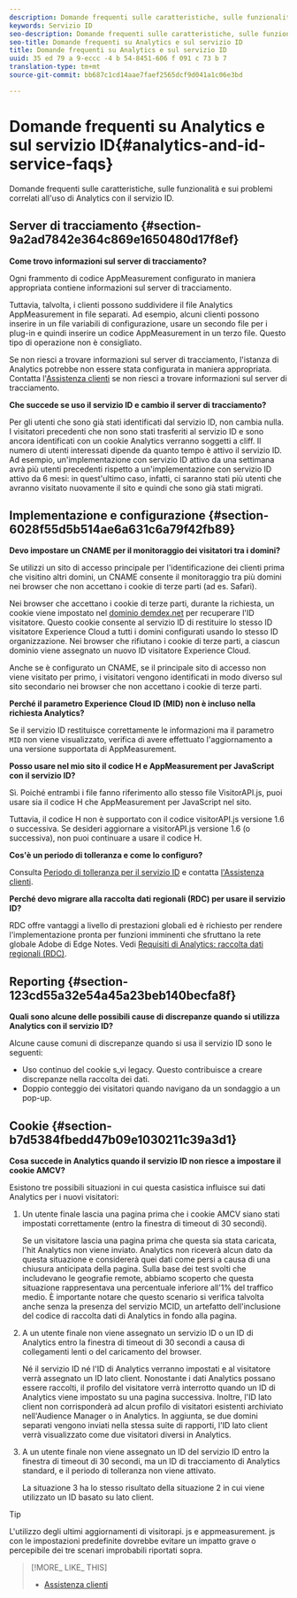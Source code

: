```yaml
---
description: Domande frequenti sulle caratteristiche, sulle funzionalità e sui problemi correlati all'uso di Analytics con il servizio ID.
keywords: Servizio ID
seo-description: Domande frequenti sulle caratteristiche, sulle funzionalità e sui problemi correlati all'uso di Analytics con il servizio ID.
seo-title: Domande frequenti su Analytics e sul servizio ID
title: Domande frequenti su Analytics e sul servizio ID
uuid: 35 ed 79 a 9-eccc -4 b 54-8451-606 f 091 c 73 b 7
translation-type: tm+mt
source-git-commit: bb687c1cd14aae7faef2565dcf9d041a1c06e3bd

---
```



# Domande frequenti su Analytics e sul servizio ID{#analytics-and-id-service-faqs}

Domande frequenti sulle caratteristiche, sulle funzionalità e sui problemi correlati all&#39;uso di Analytics con il servizio ID.

## Server di tracciamento {#section-9a2ad7842e364c869e1650480d17f8ef}

**Come trovo informazioni sul server di tracciamento?**

Ogni frammento di codice AppMeasurement configurato in maniera appropriata contiene informazioni sul server di tracciamento.

Tuttavia, talvolta, i clienti possono suddividere il file Analytics AppMeasurement in file separati. Ad esempio, alcuni clienti possono inserire in un file variabili di configurazione, usare un secondo file per i plug-in e quindi inserire un codice AppMeasurement in un terzo file. Questo tipo di operazione non è consigliato.

Se non riesci a trovare informazioni sul server di tracciamento, l&#39;istanza di Analytics potrebbe non essere stata configurata in maniera appropriata. Contatta l&#39;[Assistenza clienti](https://helpx.adobe.com/marketing-cloud/contact-support.html) se non riesci a trovare informazioni sul server di tracciamento.

**Che succede se uso il servizio ID e cambio il server di tracciamento?**

Per gli utenti che sono già stati identificati dal servizio ID, non cambia nulla. I visitatori precedenti che non sono stati trasferiti al servizio ID e sono ancora identificati con un cookie Analytics verranno soggetti a cliff. Il numero di utenti interessati dipende da quanto tempo è attivo il servizio ID. Ad esempio, un&#39;implementazione con servizio ID attivo da una settimana avrà più utenti precedenti rispetto a un&#39;implementazione con servizio ID attivo da 6 mesi: in quest&#39;ultimo caso, infatti, ci saranno stati più utenti che avranno visitato nuovamente il sito e quindi che sono già stati migrati.

## Implementazione e configurazione {#section-6028f55d5b514ae6a631c6a79f42fb89}

**Devo impostare un CNAME per il monitoraggio dei visitatori tra i domini?**

Se utilizzi un sito di accesso principale per l&#39;identificazione dei clienti prima che visitino altri domini, un CNAME consente il monitoraggio tra più domini nei browser che non accettano i cookie di terze parti (ad es. Safari).

Nei browser che accettano i cookie di terze parti, durante la richiesta, un cookie viene impostato nel [dominio demdex.net](https://marketing.adobe.com/resources/help/en_US/aam/demdex-calls.html) per recuperare l&#39;ID visitatore. Questo cookie consente al servizio ID di restituire lo stesso ID visitatore Experience Cloud a tutti i domini configurati usando lo stesso ID organizzazione. Nei browser che rifiutano i cookie di terze parti, a ciascun dominio viene assegnato un nuovo ID visitatore Experience Cloud.

Anche se è configurato un CNAME, se il principale sito di accesso non viene visitato per primo, i visitatori vengono identificati in modo diverso sul sito secondario nei browser che non accettano i cookie di terze parti.

**Perché il parametro Experience Cloud ID (MID) non è incluso nella richiesta Analytics?**

Se il servizio ID restituisce correttamente le informazioni ma il parametro `MID` non viene visualizzato, verifica di avere effettuato l&#39;aggiornamento a una versione supportata di AppMeasurement.

**Posso usare nel mio sito il codice H e AppMeasurement per JavaScript con il servizio ID?**

Sì. Poiché entrambi i file fanno riferimento allo stesso file VisitorAPI.js, puoi usare sia il codice H che AppMeasurement per JavaScript nel sito.

Tuttavia, il codice H non è supportato con il codice visitorAPI.js versione 1.6 o successiva. Se desideri aggiornare a visitorAPI.js versione 1.6 (o successiva), non puoi continuare a usare il codice H.

**Cos&#39;è un periodo di tolleranza e come lo configuro?**

Consulta [Periodo di tolleranza per il servizio ID](../mcvid-reference/mcvid-analytics-reference/mcvid-grace-period.md) e contatta [l&#39;Assistenza clienti](https://helpx.adobe.com/marketing-cloud/contact-support.html).

**Perché devo migrare alla raccolta dati regionali (RDC) per usare il servizio ID?**

RDC offre vantaggi a livello di prestazioni globali ed è richiesto per rendere l&#39;implementazione pronta per funzioni imminenti che sfruttano la rete globale Adobe di Edge Notes. Vedi [Requisiti di Analytics: raccolta dati regionali (RDC)](../mcvid-reference/mcvid-requirements.md#section-7d04bb013bc84a25bae3b148bc0ca25f).

## Reporting {#section-123cd55a32e54a45a23beb140becfa8f}

**Quali sono alcune delle possibili cause di discrepanze quando si utilizza Analytics con il servizio ID?**

Alcune cause comuni di discrepanze quando si usa il servizio ID sono le seguenti:

* Uso continuo del cookie s_vi legacy. Questo contribuisce a creare discrepanze nella raccolta dei dati.
* Doppio conteggio dei visitatori quando navigano da un sondaggio a un pop-up.

## Cookie {#section-b7d5384fbedd47b09e1030211c39a3d1}

**Cosa succede in Analytics quando il servizio ID non riesce a impostare il cookie AMCV?**

Esistono tre possibili situazioni in cui questa casistica influisce sui dati Analytics per i nuovi visitatori:

1. Un utente finale lascia una pagina prima che i cookie AMCV siano stati impostati correttamente (entro la finestra di timeout di 30 secondi).

   Se un visitatore lascia una pagina prima che questa sia stata caricata, l&#39;hit Analytics non viene inviato. Analytics non riceverà alcun dato da questa situazione e considererà quei dati come persi a causa di una chiusura anticipata della pagina. Sulla base dei test svolti che includevano le geografie remote, abbiamo scoperto che questa situazione rappresentava una percentuale inferiore all&#39;1% del traffico medio. È importante notare che questo scenario si verifica talvolta anche senza la presenza del servizio MCID, un artefatto dell&#39;inclusione del codice di raccolta dati di Analytics in fondo alla pagina.

1. A un utente finale non viene assegnato un servizio ID o un ID di Analytics entro la finestra di timeout di 30 secondi a causa di collegamenti lenti o del caricamento del browser.

   Né il servizio ID né l&#39;ID di Analytics verranno impostati e al visitatore verrà assegnato un ID lato client. Nonostante i dati Analytics possano essere raccolti, il profilo del visitatore verrà interrotto quando un ID di Analytics viene impostato su una pagina successiva. Inoltre, l&#39;ID lato client non corrisponderà ad alcun profilo di visitatori esistenti archiviato nell&#39;Audience Manager o in Analytics. In aggiunta, se due domini separati vengono inviati nella stessa suite di rapporti, l&#39;ID lato client verrà visualizzato come due visitatori diversi in Analytics.

1. A un utente finale non viene assegnato un ID del servizio ID entro la finestra di timeout di 30 secondi, ma un ID di tracciamento di Analytics standard, e il periodo di tolleranza non viene attivato. 

   La situazione 3 ha lo stesso risultato della situazione 2 in cui viene utilizzato un ID basato su lato client.

>[!TIP]
>
>L&#39;utilizzo degli ultimi aggiornamenti di visitorapi. js e appmeasurement. js con le impostazioni predefinite dovrebbe evitare un impatto grave o percepibile dei tre scenari improbabili riportati sopra.

>[!MORE_ LIKE_ THIS]
>
>* [Assistenza clienti](https://helpx.adobe.com/marketing-cloud/contact-support.html)

